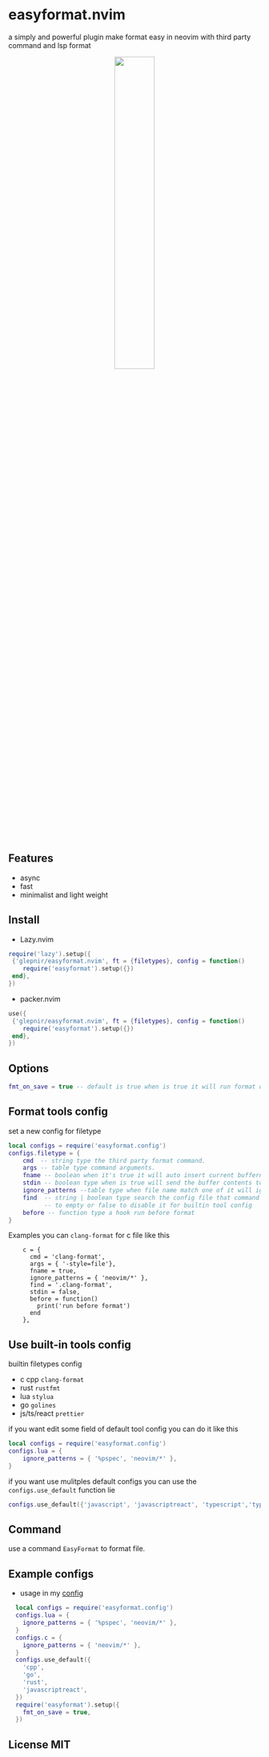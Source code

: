 # easyformat.nvim
a simply and powerful plugin make format easy in neovim with third party command and lsp format

<center>
<img src="https://user-images.githubusercontent.com/41671631/218993459-aeaf79fe-c77f-4d4f-a820-57e1a6464af4.gif" width=40% height=40%>
</center>

## Features

- async
- fast
- minimalist and light weight

## Install

- Lazy.nvim

```lua
require('lazy').setup({
 {'glepnir/easyformat.nvim', ft = {filetypes}, config = function()
    require('easyformat').setup({})
 end},
})
```

- packer.nvim

```lua
use({
 {'glepnir/easyformat.nvim', ft = {filetypes}, config = function()
    require('easyformat').setup({})
 end},
})
```

## Options

```lua
fmt_on_save = true -- default is true when is true it will run format on BufWritePre
```

## Format tools config

set a new config for filetype

```lua
local configs = require('easyformat.config')
configs.filetype = {
    cmd  -- string type the third party format command.
    args -- table type command arguments.
    fname -- boolean when it's true it will auto insert current buffername to args
    stdin -- boolean type when is true will send the buffer contents to stdin
    ignore_patterns --table type when file name match one of it will ignore format
    find  -- string | boolean type search the config file that command used. if not find will not format set
          -- to empty or false to disable it for builtin tool config
    before -- function type a hook run before format
}
```

Examples you can `clang-format` for c file like this

```
    c = {
      cmd = 'clang-format',
      args = { '-style=file'},
      fname = true,
      ignore_patterns = { 'neovim/*' },
      find = '.clang-format',
      stdin = false,
      before = function()
        print('run before format')
      end
    },
```
## Use built-in tools config

builtin filetypes config

- c cpp `clang-format`
- rust  `rustfmt`
- lua   `stylua`
- go    `golines`
- js/ts/react `prettier`

if you want edit some field of default tool config you can do it like this

```lua
local configs = require('easyformat.config')
configs.lua = {
    ignore_patterns = { '%pspec', 'neovim/*' },
}
```

if you want use mulitples default configs you can use the `configs.use_default` function lie

```lua
configs.use_default({'javascript', 'javascriptreact', 'typescript','typescriptreact'})
```


## Command

 use a command `EasyFormat` to format file.

## Example configs

- usage in my [config](https://github.com/glepnir/nvim)

```lua
  local configs = require('easyformat.config')
  configs.lua = {
    ignore_patterns = { '%pspec', 'neovim/*' },
  }
  configs.c = {
    ignore_patterns = { 'neovim/*' },
  }
  configs.use_default({
    'cpp',
    'go',
    'rust',
    'javascriptreact',
  })
  require('easyformat').setup({
    fmt_on_save = true,
  })
```

## License MIT
